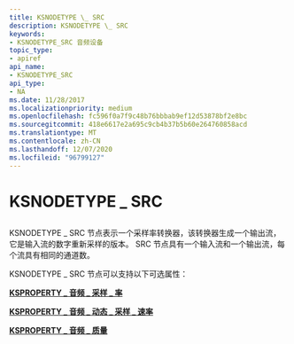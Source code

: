 ```yaml
---
title: KSNODETYPE \_ SRC
description: KSNODETYPE \_ SRC
keywords:
- KSNODETYPE_SRC 音频设备
topic_type:
- apiref
api_name:
- KSNODETYPE_SRC
api_type:
- NA
ms.date: 11/28/2017
ms.localizationpriority: medium
ms.openlocfilehash: fc596f0a7f9c48b76bbbab9ef12d53878bf2e8bc
ms.sourcegitcommit: 418e6617e2a695c9cb4b37b5b60e264760858acd
ms.translationtype: MT
ms.contentlocale: zh-CN
ms.lasthandoff: 12/07/2020
ms.locfileid: "96799127"
---
```

# <a name="ksnodetype_src"></a>KSNODETYPE \_ SRC


## <span id="ddk_ksnodetype_src_ks"></span><span id="DDK_KSNODETYPE_SRC_KS"></span>


KSNODETYPE \_ SRC 节点表示一个采样率转换器，该转换器生成一个输出流，它是输入流的数字重新采样的版本。 SRC 节点具有一个输入流和一个输出流，每个流具有相同的通道数。

KSNODETYPE \_ SRC 节点可以支持以下可选属性：

[**KSPROPERTY \_ 音频 \_ 采样 \_ 率**](ksproperty-audio-sampling-rate.md)

[**KSPROPERTY \_ 音频 \_ 动态 \_ 采样 \_ 速率**](ksproperty-audio-dynamic-sampling-rate.md)

[**KSPROPERTY \_ 音频 \_ 质量**](ksproperty-audio-quality.md)

 

 






